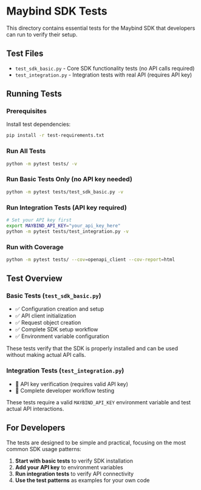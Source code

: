 # Maybind SDK Tests

This directory contains essential tests for the Maybind SDK that developers can run to verify their setup.

## Test Files

- `test_sdk_basic.py` - Core SDK functionality tests (no API calls required)
- `test_integration.py` - Integration tests with real API (requires API key)

## Running Tests

### Prerequisites

Install test dependencies:
```bash
pip install -r test-requirements.txt
```

### Run All Tests
```bash
python -m pytest tests/ -v
```

### Run Basic Tests Only (no API key needed)
```bash
python -m pytest tests/test_sdk_basic.py -v
```

### Run Integration Tests (API key required)
```bash
# Set your API key first
export MAYBIND_API_KEY="your_api_key_here"
python -m pytest tests/test_integration.py -v
```

### Run with Coverage
```bash
python -m pytest tests/ --cov=openapi_client --cov-report=html
```

## Test Overview

### Basic Tests (`test_sdk_basic.py`)
- ✅ Configuration creation and setup
- ✅ API client initialization  
- ✅ Request object creation
- ✅ Complete SDK setup workflow
- ✅ Environment variable configuration

These tests verify that the SDK is properly installed and can be used without making actual API calls.

### Integration Tests (`test_integration.py`)
- 🔑 API key verification (requires valid API key)
- 🔑 Complete developer workflow testing

These tests require a valid `MAYBIND_API_KEY` environment variable and test actual API interactions.

## For Developers

The tests are designed to be simple and practical, focusing on the most common SDK usage patterns:

1. **Start with basic tests** to verify SDK installation
2. **Add your API key** to environment variables  
3. **Run integration tests** to verify API connectivity
4. **Use the test patterns** as examples for your own code
